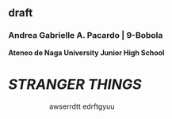 ## draft

### **Andrea Gabrielle A. Pacardo | 9-Bobola**
**Ateneo de Naga University Junior High School**

# ***STRANGER THINGS***
&nbsp; &nbsp; &nbsp; &nbsp;&nbsp; &nbsp; &nbsp; &nbsp;&nbsp; &nbsp; &nbsp; &nbsp;awserrdtt
edrftgyuu
